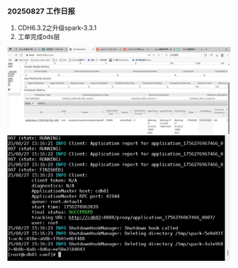 ### 20250827    工作日报

1. CDH6.3.2之升级spark-3.3.1
2. 工单完成ods层 

![img.png](img.png)
![img_1.png](img_1.png)